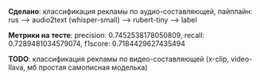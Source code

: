 **Сделано**: классификация рекламы по аудио-составляющей, пайплайн: rus --> audio2text (whisper-small) --> rubert-tiny --> label

**Метрики на тесте**: precision: 0.7452538178050809, recall: 0.7289481034579074, f1score: 0.7184429627435494

**TODO**: классификация рекламы по видео-составляющей (x-clip, video-llava, мб простая самописная моделька)
